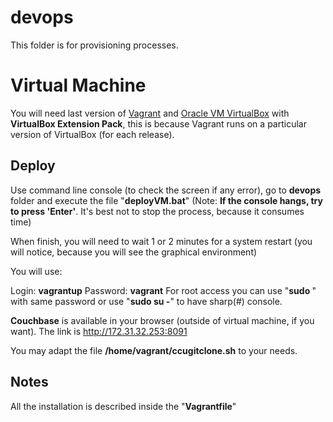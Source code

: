 # devops

This folder is for provisioning processes.

# Virtual Machine

You will need last version of [Vagrant](https://www.vagrantup.com/) and [Oracle VM VirtualBox](https://www.virtualbox.org) with **VirtualBox Extension Pack**, this is because Vagrant runs on a particular version of VirtualBox (for each release).

## Deploy

Use command line console (to check the screen if any error), go to **devops** folder and execute the file "**deployVM.bat**"
(Note: **If the console hangs, try to press 'Enter'**. It's best not to stop the process, because it consumes time)

When finish, you will need to wait 1 or 2 minutes for a system restart (you will notice, because you will see the graphical environment)

You will use:

Login: **vagrantup**
Password: **vagrant**
For root access you can use "**sudo <command>**" with same password or use "**sudo su -**" to have sharp(#) console.

**Couchbase** is available in your browser (outside of virtual machine, if you want).
The link is http://172.31.32.253:8091

You may adapt the file **/home/vagrant/ccugitclone.sh** to your needs.

## Notes

All the installation is described inside the "**Vagrantfile**"  
